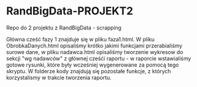 # RandBigData-PROJEKT2
Repo do 2 projektu z RandBigData - scrapping

Główna cześć fazy 1 znajduje się w pliku faza1.html. W pliku  ObrobkaDanych.html opisaliśmy krótko jakimi funkcjami przerabialiśmy surowe dane, w pliku nadawca.html opisaliśmy tworzenie wykresow do sekcji "wg nadawców" z głównej cześći raportu - w raporcie wstawialiśmy gotowe rysunki, które były wcześniej wygenerowane za pomocą tego skryptu. W folderze kody znajdują się pozostałe funkcje, z których korzystalismy w trakcie tworzenia raportu.
